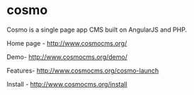 cosmo
=====

Cosmo is a single page app CMS built on AngularJS and PHP.

Home page - http://www.cosmocms.org/

Demo- http://www.cosmocms.org/demo/

Features- http://www.cosmocms.org/cosmo-launch

Install - http://www.cosmocms.org/install
